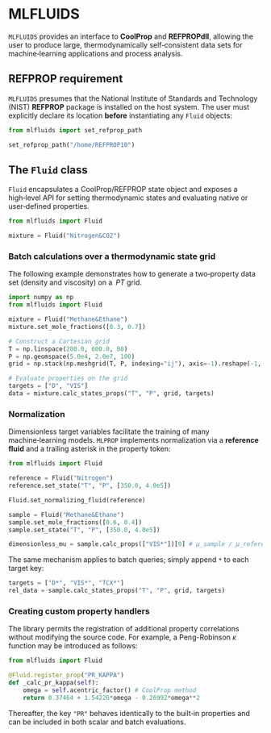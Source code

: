 # MLFLUIDS

`MLFLUIDS` provides an interface to **CoolProp** and **REFPROPdll**, allowing the user to produce large, thermodynamically self‑consistent data sets for machine‑learning applications and process analysis.

## REFPROP requirement

`MLFLUIDS` presumes that the National Institute of Standards and Technology (NIST) **REFPROP** package is installed on the host system. The user must explicitly declare its location **before** instantiating any `Fluid` objects:

```python
from mlfluids import set_refprop_path

set_refprop_path("/home/REFPROP10")
```

## The `Fluid` class

`Fluid` encapsulates a CoolProp/REFPROP state object and exposes a high‑level API for setting thermodynamic states and evaluating native or user‑defined properties.

```python
from mlfluids import Fluid

mixture = Fluid("Nitrogen&CO2")
```

### Batch calculations over a thermodynamic state grid

The following example demonstrates how to generate a two‑property data set (density and viscosity) on a  $PT$ grid.

```python
import numpy as np
from mlfluids import Fluid

mixture = Fluid("Methane&Ethane")
mixture.set_mole_fractions([0.3, 0.7])

# Construct a Cartesian grid
T = np.linspace(200.0, 600.0, 80)
P = np.geomspace(5.0e4, 2.0e7, 100)
grid = np.stack(np.meshgrid(T, P, indexing="ij"), axis=-1).reshape(-1, 2)

# Evaluate properties on the grid
targets = ["D", "VIS"]
data = mixture.calc_states_props("T", "P", grid, targets)
```

### Normalization

Dimensionless target variables facilitate the training of many machine‑learning models.
`MLPROP` implements normalization via a **reference fluid** and a trailing asterisk in the property token:

```python
from mlfluids import Fluid

reference = Fluid("Nitrogen")
reference.set_state("T", "P", [350.0, 4.0e5])

Fluid.set_normalizing_fluid(reference)

sample = Fluid("Methane&Ethane")
sample.set_mole_fractions([0.6, 0.4])
sample.set_state("T", "P", [350.0, 4.0e5])

dimensionless_mu = sample.calc_props(["VIS*"])[0] # μ_sample / μ_reference
```

The same mechanism applies to batch queries; simply append `*` to each target key:

```python
targets = ["D*", "VIS*", "TCX*"]
rel_data = sample.calc_states_props("T", "P", grid, targets)
```

### Creating custom property handlers

The library permits the registration of additional property correlations without modifying the source code. For example, a Peng-Robinson $\kappa$ function may be introduced as follows:

```python
from mlfluids import Fluid

@Fluid.register_prop("PR_KAPPA")
def _calc_pr_kappa(self):
    omega = self.acentric_factor() # CoolProp method
    return 0.37464 + 1.54226*omega - 0.26992*omega**2
```

Thereafter, the key `"PR"` behaves identically to the built‑in properties and can be included in both scalar and batch evaluations.

